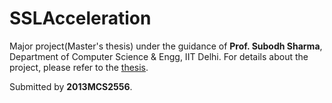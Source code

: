 # SSLAcceleration
Major project(Master's thesis) under the guidance of **Prof. Subodh Sharma**, Department of Computer Science & Engg, IIT Delhi. 
For details about the project, please refer to the [thesis](https://github.com/gaurav1710/SSLAcceleration/blob/master/thesis.pdf).

Submitted by **2013MCS2556**.
